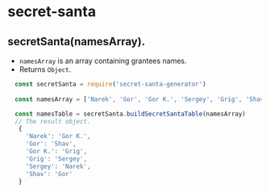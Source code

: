 # secret-santa

## secretSanta(namesArray).

 * `namesArray` is an array containing grantees names.
 * Returns `Object`.

  ```javascript
    const secretSanta = require('secret-santa-generator')
    
    const namesArray = ['Narek', 'Gor', 'Gor K.', 'Sergey', 'Grig', 'Shav']

    const namesTable = secretSanta.buildSecretSantaTable(namesArray)
    // The result object.
     {
       'Narek': 'Gor K.',
       'Gor': 'Shav',
       'Gor K.': 'Grig',
       'Grig': 'Sergey',
       'Sergey': 'Narek',
       'Shav': 'Gor' 
     }
  ```
